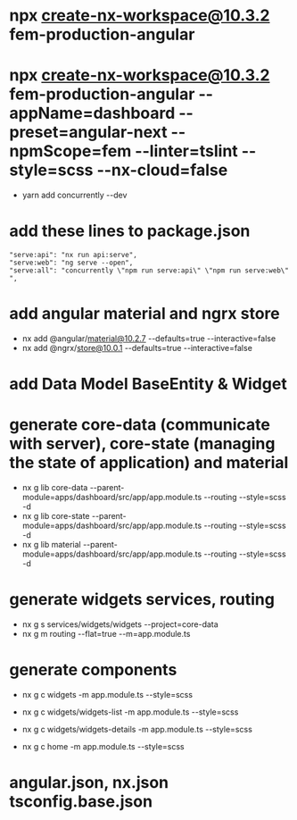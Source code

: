 # npx create-nx-workspace@10.3.2 fem-production-angular

# npx create-nx-workspace@10.3.2 fem-production-angular --appName=dashboard --preset=angular-next --npmScope=fem --linter=tslint --style=scss --nx-cloud=false

- yarn add concurrently --dev

# add these lines to package.json

    "serve:api": "nx run api:serve",
    "serve:web": "ng serve --open",
    "serve:all": "concurrently \"npm run serve:api\" \"npm run serve:web\" ",

# add angular material and ngrx store

- nx add @angular/material@10.2.7 --defaults=true --interactive=false
- nx add @ngrx/store@10.0.1 --defaults=true --interactive=false

# add Data Model BaseEntity & Widget

# generate core-data (communicate with server), core-state (managing the state of application) and material

- nx g lib core-data --parent-module=apps/dashboard/src/app/app.module.ts --routing --style=scss -d
- nx g lib core-state --parent-module=apps/dashboard/src/app/app.module.ts --routing --style=scss -d
- nx g lib material --parent-module=apps/dashboard/src/app/app.module.ts --routing --style=scss -d

# generate widgets services, routing

- nx g s services/widgets/widgets --project=core-data
- nx g m routing --flat=true --m=app.module.ts

# generate components

- nx g c widgets -m app.module.ts --style=scss
- nx g c widgets/widgets-list -m app.module.ts --style=scss
- nx g c widgets/widgets-details -m app.module.ts --style=scss

- nx g c home -m app.module.ts --style=scss

# angular.json, nx.json tsconfig.base.json
